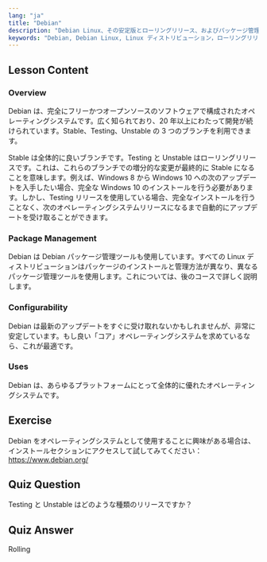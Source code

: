```yaml
---
lang: "ja"
title: "Debian"
description: "Debian Linux、その安定版とローリングリリース、およびパッケージ管理について学びます。Debian が初心者から中級者にとって優れたコア OS である理由を発見してください。"
keywords: "Debian, Debian Linux, Linux ディストリビューション，ローリングリリース，パッケージ管理，Linux チュートリアル，初心者向け Linux, Linux ガイド"
---
```


## Lesson Content

### Overview

Debian は、完全にフリーかつオープンソースのソフトウェアで構成されたオペレーティングシステムです。広く知られており、20 年以上にわたって開発が続けられています。Stable、Testing、Unstable の 3 つのブランチを利用できます。

Stable は全体的に良いブランチです。Testing と Unstable はローリングリリースです。これは、これらのブランチでの増分的な変更が最終的に Stable になることを意味します。例えば、Windows 8 から Windows 10 への次のアップデートを入手したい場合、完全な Windows 10 のインストールを行う必要があります。しかし、Testing リリースを使用している場合、完全なインストールを行うことなく、次のオペレーティングシステムリリースになるまで自動的にアップデートを受け取ることができます。

### Package Management

Debian は Debian パッケージ管理ツールも使用しています。すべての Linux ディストリビューションはパッケージのインストールと管理方法が異なり、異なるパッケージ管理ツールを使用します。これについては、後のコースで詳しく説明します。

### Configurability

Debian は最新のアップデートをすぐに受け取れないかもしれませんが、非常に安定しています。もし良い「コア」オペレーティングシステムを求めているなら、これが最適です。

### Uses

Debian は、あらゆるプラットフォームにとって全体的に優れたオペレーティングシステムです。

## Exercise

Debian をオペレーティングシステムとして使用することに興味がある場合は、インストールセクションにアクセスして試してみてください：<https://www.debian.org/>

## Quiz Question

Testing と Unstable はどのような種類のリリースですか？

## Quiz Answer

Rolling
